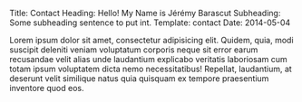 Title: Contact
Heading: Hello! My Name is Jérémy Barascut
Subheading: Some subheading sentence to put int.
Template: contact
Date: 2014-05-04


Lorem ipsum dolor sit amet, consectetur adipisicing elit. Quidem, quia, modi suscipit deleniti veniam voluptatum corporis neque sit error earum recusandae velit alias unde laudantium explicabo veritatis laboriosam cum totam ipsum voluptatem dicta nemo necessitatibus! Repellat, laudantium, at deserunt velit similique natus quia quisquam ex tempore praesentium inventore quod eos.

